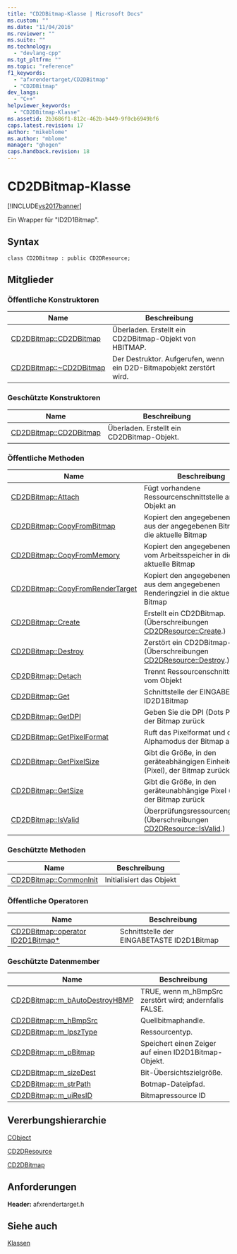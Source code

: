 ```yaml
---
title: "CD2DBitmap-Klasse | Microsoft Docs"
ms.custom: ""
ms.date: "11/04/2016"
ms.reviewer: ""
ms.suite: ""
ms.technology: 
  - "devlang-cpp"
ms.tgt_pltfrm: ""
ms.topic: "reference"
f1_keywords: 
  - "afxrendertarget/CD2DBitmap"
  - "CD2DBitmap"
dev_langs: 
  - "C++"
helpviewer_keywords: 
  - "CD2DBitmap-Klasse"
ms.assetid: 2b3686f1-812c-462b-b449-9f0cb6949bf6
caps.latest.revision: 17
author: "mikeblome"
ms.author: "mblome"
manager: "ghogen"
caps.handback.revision: 18
---
```

# CD2DBitmap-Klasse
[!INCLUDE[vs2017banner](../../assembler/inline/includes/vs2017banner.md)]

Ein Wrapper für "ID2D1Bitmap".  
  
## Syntax  
  
```  
class CD2DBitmap : public CD2DResource;  
```  
  
## Mitglieder  
  
### Öffentliche Konstruktoren  
  
|Name|Beschreibung|  
|----------|------------------|  
|[CD2DBitmap::CD2DBitmap](../Topic/CD2DBitmap::CD2DBitmap.md)|Überladen.  Erstellt ein CD2DBitmap\-Objekt von HBITMAP.|  
|[CD2DBitmap::~CD2DBitmap](../Topic/CD2DBitmap::~CD2DBitmap.md)|Der Destruktor.  Aufgerufen, wenn ein D2D\-Bitmapobjekt zerstört wird.|  
  
### Geschützte Konstruktoren  
  
|Name|Beschreibung|  
|----------|------------------|  
|[CD2DBitmap::CD2DBitmap](../Topic/CD2DBitmap::CD2DBitmap.md)|Überladen.  Erstellt ein CD2DBitmap\-Objekt.|  
  
### Öffentliche Methoden  
  
|Name|Beschreibung|  
|----------|------------------|  
|[CD2DBitmap::Attach](../Topic/CD2DBitmap::Attach.md)|Fügt vorhandene Ressourcenschnittstelle an das Objekt an|  
|[CD2DBitmap::CopyFromBitmap](../Topic/CD2DBitmap::CopyFromBitmap.md)|Kopiert den angegebenen Bereich aus der angegebenen Bitmap in die aktuelle Bitmap|  
|[CD2DBitmap::CopyFromMemory](../Topic/CD2DBitmap::CopyFromMemory.md)|Kopiert den angegebenen Bereich vom Arbeitsspeicher in die aktuelle Bitmap|  
|[CD2DBitmap::CopyFromRenderTarget](../Topic/CD2DBitmap::CopyFromRenderTarget.md)|Kopiert den angegebenen Bereich aus dem angegebenen Renderingziel in die aktuelle Bitmap|  
|[CD2DBitmap::Create](../Topic/CD2DBitmap::Create.md)|Erstellt ein CD2DBitmap.  \(Überschreibungen [CD2DResource::Create](../Topic/CD2DResource::Create.md).\)|  
|[CD2DBitmap::Destroy](../Topic/CD2DBitmap::Destroy.md)|Zerstört ein CD2DBitmap\-Objekt.  \(Überschreibungen [CD2DResource::Destroy](../Topic/CD2DResource::Destroy.md).\)|  
|[CD2DBitmap::Detach](../Topic/CD2DBitmap::Detach.md)|Trennt Ressourcenschnittstelle vom Objekt|  
|[CD2DBitmap::Get](../Topic/CD2DBitmap::Get.md)|Schnittstelle der EINGABETASTE ID2D1Bitmap|  
|[CD2DBitmap::GetDPI](../Topic/CD2DBitmap::GetDPI.md)|Geben Sie die DPI \(Dots Per Inch\) der Bitmap zurück|  
|[CD2DBitmap::GetPixelFormat](../Topic/CD2DBitmap::GetPixelFormat.md)|Ruft das Pixelformat und den Alphamodus der Bitmap ab|  
|[CD2DBitmap::GetPixelSize](../Topic/CD2DBitmap::GetPixelSize.md)|Gibt die Größe, in den geräteabhängigen Einheiten \(Pixel\), der Bitmap zurück|  
|[CD2DBitmap::GetSize](../Topic/CD2DBitmap::GetSize.md)|Gibt die Größe, in den geräteunabhängige Pixel \(Bäder\), der Bitmap zurück|  
|[CD2DBitmap::IsValid](../Topic/CD2DBitmap::IsValid.md)|Überprüfungsressourcengültigkeit \(Überschreibungen [CD2DResource::IsValid](../Topic/CD2DResource::IsValid.md).\)|  
  
### Geschützte Methoden  
  
|Name|Beschreibung|  
|----------|------------------|  
|[CD2DBitmap::CommonInit](../Topic/CD2DBitmap::CommonInit.md)|Initialisiert das Objekt|  
  
### Öffentliche Operatoren  
  
|Name|Beschreibung|  
|----------|------------------|  
|[CD2DBitmap::operator ID2D1Bitmap\*](../Topic/CD2DBitmap::operator%20ID2D1Bitmap*.md)|Schnittstelle der EINGABETASTE ID2D1Bitmap|  
  
### Geschützte Datenmember  
  
|Name|Beschreibung|  
|----------|------------------|  
|[CD2DBitmap::m\_bAutoDestroyHBMP](../Topic/CD2DBitmap::m_bAutoDestroyHBMP.md)|TRUE, wenn m\_hBmpSrc zerstört wird; andernfalls FALSE.|  
|[CD2DBitmap::m\_hBmpSrc](../Topic/CD2DBitmap::m_hBmpSrc.md)|Quellbitmaphandle.|  
|[CD2DBitmap::m\_lpszType](../Topic/CD2DBitmap::m_lpszType.md)|Ressourcentyp.|  
|[CD2DBitmap::m\_pBitmap](../Topic/CD2DBitmap::m_pBitmap.md)|Speichert einen Zeiger auf einen ID2D1Bitmap\-Objekt.|  
|[CD2DBitmap::m\_sizeDest](../Topic/CD2DBitmap::m_sizeDest.md)|Bit\-Übersichtszielgröße.|  
|[CD2DBitmap::m\_strPath](../Topic/CD2DBitmap::m_strPath.md)|Botmap\-Dateipfad.|  
|[CD2DBitmap::m\_uiResID](../Topic/CD2DBitmap::m_uiResID.md)|Bitmapressource ID|  
  
## Vererbungshierarchie  
 [CObject](../../mfc/reference/cobject-class.md)  
  
 [CD2DResource](../../mfc/reference/cd2dresource-class.md)  
  
 [CD2DBitmap](../../mfc/reference/cd2dbitmap-class.md)  
  
## Anforderungen  
 **Header:**  afxrendertarget.h  
  
## Siehe auch  
 [Klassen](../../mfc/reference/mfc-classes.md)